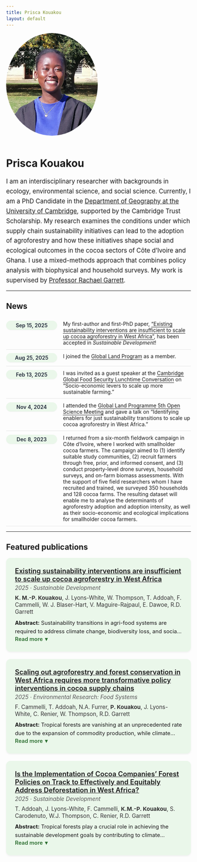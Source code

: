 ```yaml
---
title: Prisca Kouakou
layout: default
---
```

<style>
/* Make the bio section wider */
.lead {
  max-width: 750px;   /* default was ~600px */
  margin: 0 auto;     /* keep it centered */
  font-size: 1.05rem; /* optional: slightly larger text */
  line-height: 1.6;
  text-align: centered;   /* align text centered instead of centered */
}

/* Make the profile picture larger */
.avatar {
  width: 250px;   /* increase size (try 220–250px) */
  height: auto;
  border-radius: 50%;
  margin-bottom: 1rem;
}
</style>

<div class="hero">
  <img class="avatar" src="/assets/profile.jpg" alt="Prisca Kouakou headshot">
  <div class="icons">
    <a href="mailto:you@example.com" title="Email"><i class="fa-solid fa-envelope"></i></a>
    <a href="https://scholar.google.com/citations?user=I9N3bjcAAAAJ&hl=en&oi=ao" title="Google Scholar"><i class="fa-brands fa-google"></i></a>
    <a href="https://orcid.org/0009-0001-3711-1578" title="ORCID"><i class="fa-brands fa-orcid"></i></a>
    <a href="https://github.com/priscakmkouakou" title="GitHub"><i class="fa-brands fa-github"></i></a>
    <a href="https://www.linkedin.com/in/maria-prisca-kouakou/" title="LinkedIn"><i class="fa-brands fa-linkedin"></i></a>
    <a href="/docs/KouakouCV_August2025.pdf" title="Curriculum Vitae" target="_blank"><i class="fa-solid fa-file-lines"></i></a>
  </div>
  
  <h1 class="hero-name">Prisca Kouakou</h1>
  <p class="lead">
  I am an interdisciplinary researcher with backgrounds in ecology, environmental science, and social science.
  Currently, I am a PhD Candidate in the <a href="https://www.geog.cam.ac.uk/people/kouakou/">Department of Geography at the University of Cambridge</a>,   supported by the Cambridge Trust Scholarship. My research examines the conditions under which supply chain sustainability initiatives 
  can lead to the adoption of agroforestry and how these initiatives shape social and ecological outcomes in the cocoa 
  sectors of Côte d’Ivoire and Ghana. I use a mixed-methods approach that combines policy analysis with biophysical 
  and household surveys. My work is supervised by <a href="https://www.geog.cam.ac.uk/people/garrett/">Professor Rachael Garrett</a>. 
</p>
</div>

---
<div class="section">
  <h2>News</h2>

<style>
  /* --- News list styling --- */
  .news-list {list-style: none; margin: 0; padding: 0;}
  .news-item {
    display: flex; gap: 1rem; align-items: flex-start;
    padding: .6rem 0; border-bottom: 1px solid rgba(127,127,127,.2);
  }
  .news-date {
  flex: 0 0 7.5rem;   /* left column width */
  font-weight: 600;
  white-space: nowrap;
  color: #1f2937;     /* darker text */
  background: #eaf7ea; /* light green background */
  border-radius: 999px; /* pill shape */
  padding: .25rem .6rem;
  text-align: center;
  box-shadow: 0 1px 2px rgba(0,0,0,0.05); /* optional subtle depth */
  }
  .news-text {flex: 1 1 auto; min-width: 0;}
  .news-text a {text-decoration: none; border-bottom: 1px solid currentColor;}
  .news-text a:hover {text-decoration: none; border-bottom-color: transparent;}
  /* Small screens: stack a bit tighter */
  @media (max-width: 480px) {
    .news-item {gap: .6rem;}
    .news-date {flex-basis: 6.5rem; font-weight: 600;}
  }
</style>

<ul class="news-list">

  <li class="news-item">
    <time class="news-date">Sep 15, 2025</time>
    <div class="news-text">
      My first-author and first-PhD paper, 
      <a href="https://www.repository.cam.ac.uk/handle/1810/389512">“Existing sustainability interventions are insufficient to scale up cocoa agroforestry in West Africa”</a>,
      has been accepted in <em>Sustainable Development</em>!
    </div>
  </li>

<li class="news-item">
    <time class="news-date">Aug 25, 2025</time>
    <div class="news-text">
      I joined the <a href="https://glp.earth/who-we-are/members">Global Land Program</a> as a member.
    </div>
  </li>
  
  <li class="news-item">
    <time class="news-date">Feb 13, 2025</time>
    <div class="news-text">
      I was invited as a guest speaker at the 
      <a href="https://www.globalfood.cam.ac.uk/events/lunchtime-conversation-socio-economic-levers-scale-more-sustainable-farming">Cambridge Global Food Security Lunchtime Conversation</a> on 
      “Socio-economic levers to scale up more sustainable farming.”
    </div>
  </li>

  <li class="news-item">
    <time class="news-date">Nov 4, 2024</time>
    <div class="news-text">
      I attended the <a href="https://glp.earth/news-events/events/5th-open-science-meeting-pathways-sustainable-and-just-land-systems">Global Land Programme 5th Open Science Meeting</a> and gave a talk on 
      “Identifying enablers for just sustainability transitions to scale up cocoa agroforestry in West Africa.”
    </div>
  </li>

  <li class="news-item">
    <time class="news-date">Dec 8, 2023</time>
    <div class="news-text">
      I returned from a six-month fieldwork campaign in Côte d’Ivoire, where I worked with smallholder cocoa farmers. The campaign aimed to (1) identify suitable study communities, (2) recruit farmers through free, prior, and informed consent, and (3) conduct property-level drone surveys, household surveys, and on-farm biomass assessments. With the support of five field researchers whom I have recruited and trained, we surveyed 350 households and 128 cocoa farms. The resulting dataset will enable me to analyse the determinants of agroforestry adoption and adoption intensity, as well as their socio-economic and ecological implications for smallholder cocoa farmers. 
    </div>
  </li>

</ul>
</div>

---

<div class="section">
  
  <h2>Featured publications</h2>

<style>
/* Card look */
.pub-card{
  background:#eaf7ea; /* light green */
  border-radius:12px;
  padding:1.5rem;
  margin-bottom:1.25rem;
  box-shadow:0 2px 4px rgba(0,0,0,.06);
}
.pub-card h3{margin:0 0 .25rem 0;font-size:1.15rem;font-weight:600;}
.pub-card .journal{font-style:italic;color:#555;font-size:.95rem;}
.pub-card .authors{margin:.5rem 0;color:#333;font-size:.95rem;}

/* Expander: keep toggle at the bottom */
.expander input{display:none;}

/* Clamped preview: show only 2 lines + ellipsis */
.abstract{
  font-size:.92rem; line-height:1.55; margin:.6rem 0 0 0;
  display:-webkit-box; -webkit-line-clamp:2; -webkit-box-orient:vertical;
  overflow:hidden; text-overflow:ellipsis;
}

/* When expanded, remove the clamp */
.expander input:checked ~ .abstract{
  -webkit-line-clamp:unset; overflow:visible;
}

/* Toggle link styles */
.expander label{
  display:inline-flex; align-items:center; gap:.35rem;
  font-weight:600; font-size:.92rem; color:#2b6e2f;
  cursor:pointer; user-select:none; text-decoration:none; border-bottom:1px solid transparent;
}
.expander label:hover{border-bottom-color:#2b6e2f;}
.more{display:inline;}
.less{display:none;}
.expander input:checked ~ label .more{display:none;}
.expander input:checked ~ label .less{display:inline;}
.chev{transition:transform .15s ease;}
.expander input:checked ~ label .chev{transform:rotate(180deg);}
</style>

<div class="pub-card">
  <h3><a href="https://doi.org/10.17863/CAM.121371">
    Existing sustainability interventions are insufficient to scale up cocoa agroforestry in West Africa
  </a></h3>
  <div class="journal">2025 · <em>Sustainable Development</em></div>
  <div class="authors">
    <strong>K. M.-P. Kouakou</strong>, J. Lyons-White, W. Thompson, T. Addoah, F. Cammelli,  W. J. Blaser-Hart, V. Maguire-Rajpaul, E. Dawoe, R.D. Garrett
  </div>

  <div class="expander">
    <input id="abs1" type="checkbox">
    <p class="abstract">
      <strong>Abstract:</strong> Sustainability transitions in agri-food systems are required to address climate change, biodiversity loss, and social inequities. In the West African cocoa sector, supply chain sustainability initiatives (SSIs) have emerged as key environmental governance tools to address these challenges and promote agroforestry. Agroforestry is a climate adaptation strategy that supports both nature and the livelihoods of smallholder farmers, yet its adoption remains limited. This study combines the Multi-Level Perspective (MLP) and the Creative Destruction (CD) frameworks to qualitatively assess how the interventions of SSIs influence the scaling up of agroforestry adoption in Côte d’Ivoire and Ghana. Through policy mapping, 101 semi-structured interviews and focus groups with governments, private companies, NGOs, and cocoa farmers, we found that most interventions (~93%) support agroforestry as a niche innovation, relying on extension services and short-term incentives. Only 7% of the interventions pursue regime-level changes, such as land and tree tenure reforms, which remain limited due to institutional and informal barriers. Additionally, SSIs have not significantly changed policy network structures, and smallholder farmers remain excluded from governance processes. Based on these findings, we recommend that scaling up agroforestry adoption requires regime destabilisation interventions, including the integration and strengthening of land and tree tenure reforms, as well as the simplification of tree registration procedures. Furthermore, greater efforts are needed to ensure the inclusion of smallholders within policy networks, as their participation remains limited.
    </p>
    <label for="abs1">
      <span class="more">Read more</span>
      <span class="less">Read less</span>
      <span class="chev">▾</span>
    </label>
  </div>
</div>

<div class="pub-card">
  <h3><a href="https://doi.org/10.1088/2976-601X/adf117">
    Scaling out agroforestry and forest conservation in West Africa requires more transformative policy interventions in cocoa supply chains
  </a></h3>
  <div class="journal">2025 · <em>Environmental Research: Food Systems</em></div>
  <div class="authors">
    F. Cammelli, T. Addoah, N.A. Furrer, <strong>P. Kouakou</strong>, J. Lyons-White, C. Renier, W. Thompson, R.D. Garrett
  </div>

  <div class="expander">
    <input id="abs1" type="checkbox">
    <p class="abstract">
      <strong>Abstract:</strong> Tropical forests are vanishing at an unprecedented rate due to the expansion of commodity production, while climate change is putting increasing strain on food systems. Côte d’Ivoire and Ghana produce over half of the world’s cocoa, a multi-billion-dollar industry, yet most cocoa producers in these two countries live below the poverty line, and economic vulnerability is further exacerbated by climate change and ongoing deforestation largely driven by cocoa expansion. Companies have recently begun implementing policies to promote forest restoration, halt deforestation, and improve farmers’ livelihoods, but there is increasing evidence that these efforts are falling short in terms of both effectiveness and equity. This perspective article argues that several critical design flaws are central to the short-comings of these company policies that are likely to be exacerbated with the new EU deforestation regulation. The first problem is that they target a sub-optimal scale, focusing largely on individual suppliers or on landscape approaches that are only partially implemented, rather than on more manageable supply shed scales. The second flaw is that they focus on tree planting and agroforestry over conservation of remaining forests. We propose that cocoa firms and importing countries embrace more transformative policy approaches that target the correct scale and ambition to tackle structural issues influencing supply chain sustainability and achieve synergies between environmental and social outcomes. First, policies must be integrated in a mitigation and conservation hierarchy, focusing on conservation, not just tree planting. Second, companies must expand their approach beyond their individual supply chains to the broader supply sheds where they source.
    </p>
    <label for="abs1">
      <span class="more">Read more</span>
      <span class="less">Read less</span>
      <span class="chev">▾</span>
    </label>
  </div>
</div>

<div class="pub-card">
  <h3><a href="https://doi.org/10.1002/sd.3380">
    Is the Implementation of Cocoa Companies’ Forest Policies on Track to Effectively and Equitably Address Deforestation in West Africa?
  </a></h3>
  <div class="journal">2025 · <em>Sustainable Development</em></div>
  <div class="authors">
    T. Addoah, J. Lyons-White, F. Cammelli, <strong>K.M.-P. Kouakou</strong>, S. Carodenuto, W.J. Thompson, C. Renier, R.D. Garrett
  </div>

  <div class="expander">
    <input id="abs2" type="checkbox">
    <p class="abstract">
      <strong>Abstract:</strong> Tropical forests play a crucial role in achieving the sustainable development goals by contributing to climate stability, conserving biodiversity and sustaining livelihoods. However, forests are disappearing due to agricultural expansion. In West Africa, cocoa production is a major driver of deforestation. This study examines the design and implementation of forest-focused supply chain policies (FSPs) in cocoa supply chains in Côte d'Ivoire and Ghana, the world's two leading cocoa producers. FSPs are voluntary policies of companies to combat deforestation, restore forests, and improve farmers' livelihoods. Drawing on 91 stakeholder interviews, we developed a conceptual framework to examine FSPs' theory of change, implementation and potential effectiveness and equity. Our findings reveal shortcomings in FSPs' design and implementation. FSPs are mostly narrowly focused on preventing illegal deforestation and only target farmers in companies' ‘direct’ supply chains, neglecting important landscape-scale approaches and processes. Companies also fail to include smallholder farmers sufficiently in policy design and implementation. Lastly, FSPs prioritise productivity enhancement but overlook the importance of addressing farmers' social norms and values. We provide recommendations on how to address the shortcomings to achieve sustainable cocoa production.
    </p>
    <label for="abs2">
      <span class="more">Read more</span>
      <span class="less">Read less</span>
      <span class="chev">▾</span>
    </label>
  </div>
</div>

